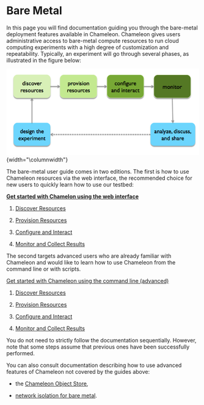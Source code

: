 Bare Metal
==========

In this page you will find documentation guiding you through the
bare-metal deployment features available in Chameleon. Chameleon gives
users administrative access to bare-metal compute resources to run cloud
computing experiments with a high degree of customization and
repeatability. Typically, an experiment will go through several phases,
as illustrated in the figure below:

![image](images/baremetal.png){width="\columnwidth"}

The bare-metal user guide comes in two editions. The first is how to use
Chameleon resources via the web interface, the recommended choice for
new users to quickly learn how to use our testbed:

**[Get started with Chamelon using the web
interface](https://www.chameleoncloud.org/discover-resources)**

1.  [Discover
    Resources](https://www.chameleoncloud.org/discover-resources/)

2.  [Provision
    Resources](https://www.chameleoncloud.org/provision-resources/)

3.  [Configure and
    Interact](https://www.chameleoncloud.org/configure-and-interact/)

4.  [Monitor and Collect
    Results](https://www.chameleoncloud.org/monitor-and-collect/)

The second targets advanced users who are already familiar with
Chameleon and would like to learn how to use Chameleon from the command
line or with scripts.

[Get started with Chameleon using the command line
(advanced)](https://www.chameleoncloud.org/discover-resources-command-lines)

1.  [Discover
    Resources](https://www.chameleoncloud.org/discover-resources-command-lines/)

2.  [Provision
    Resources](https://www.chameleoncloud.org/advanced-provision-resources/)

3.  [Configure and
    Interact](https://www.chameleoncloud.org/advanced-configure-and-interact/)

4.  [Monitor and Collect
    Results](https://www.chameleoncloud.org/monitor-and-collect/)

You do not need to strictly follow the documentation sequentially.
However, note that some steps assume that previous ones have been
successfully performed.

You can also consult documentation describing how to use advanced
features of Chameleon not covered by the guides above:

-   the [Chameleon Object
    Store](https://www.chameleoncloud.org/docs/bare-metal-user-guide/chameleon-object-store/),

-   [network isolation for bare
    metal](https://www.chameleoncloud.org/docs/bare-metal-user-guide/network-isolation-bare-metal/).
